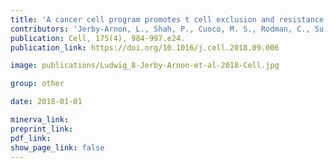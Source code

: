 ```yaml
---
title: 'A cancer cell program promotes t cell exclusion and resistance to checkpoint blockade.'
contributors: 'Jerby-Arnon, L., Shah, P., Cuoco, M. S., Rodman, C., Su, M.-J., Melms, J. C., Leeson, R., Kanodia, A., … Regev, A. (2018).'
publication: Cell, 175(4), 984-997.e24.
publication_link: https://doi.org/10.1016/j.cell.2018.09.006

image: publications/Ludwig_8-Jerby-Arnon-et-al-2018-Cell.jpg

group: other

date: 2018-01-01

minerva_link:
preprint_link:
pdf_link:
show_page_link: false
---
```

